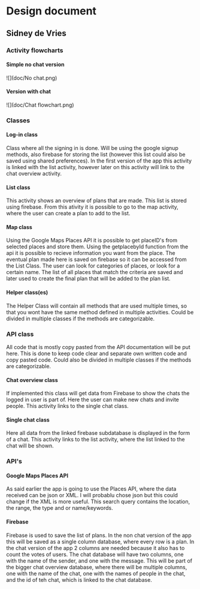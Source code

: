 # Design document

## Sidney de Vries

### Activity flowcharts

#### Simple no chat version
![](doc/No chat.png)

#### Version with chat
![](doc/Chat flowchart.png)

### Classes

#### Log-in class
Class where all the signing in is done. Will be using the google signup methods, also firebase for storing the list (however this list could also be saved using shared preferences). In the first version of the app this activity is linked with the list activity, however later on this activity will link to the chat overview activity. 

#### List class
This activity shows an overview of plans that are made. This list is stored using firebase. From this ativity it is possible to go to the map activity, where the user can create a plan to add to the list.

#### Map class
Using the Google Maps Places API it is possible to get placeID's from selected places and store them. Using the getplacebyId function from the api it is possible to recieve information you want from the place. The eventual plan made here is saved on firebase so it can be accessed from the List Class. The user can look for categories of places, or look for a certain name. The list of all places that match the criteria are saved and later used to create the final plan that will be added to the plan list. 

#### Helper class(es)
The Helper Class will contain all methods that are used multiple times, so that you wont have the same method defined in multiple activities. Could be divided in multiple classes if the methods are categorizable. 

### API class
All code that is mostly copy pasted from the API documentation will be put here. This is done to keep code clear and separate own written code and copy pasted code. Could also be divided in multiple classes if the methods are categorizable. 

#### Chat overview class
If implemented this class will get data from Firebase to show the chats the logged in user is part of. Here the user can make new chats and invite people. This activity links to the single chat class.

#### Single chat class
Here all data from the linked firebase subdatabase is displayed in the form of a chat. This activity links to the list activity, where the list linked to the chat will be shown.

### API's

#### Google Maps Places API
As said earlier the app is going to use the Places API, where the data received can be json or XML. I will probablu chose json but this could change if the XML is more useful. This search query contains the location, the range, the type and or name/keywords.

#### Firebase
Firebase is used to save the list of plans. In the non chat version of the app this will be saved as a single column database, where every row is a plan. In the chat version of the app 2 columns are needed because it also has to count the votes of users. The chat database will have two columns, one with the name of the sender, and one with the message. This will be part of the bigger chat overview database, where there will be multiple columns, one with the name of the chat, one with the names of people in the chat, and the id of teh chat, which is linked to the chat database. 
